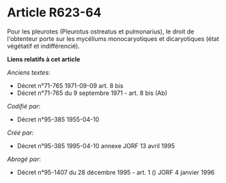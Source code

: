 # Article R623-64

Pour les pleurotes (Pleurotus ostreatus et pulmonarius), le droit de l'obtenteur porte sur les mycéliums monocaryotiques et
dicaryotiques (état végétatif et indifférencié).

**Liens relatifs à cet article**

_Anciens textes_:

  - Décret n°71-765 1971-09-09 art. 8 bis
  - Décret n°71-765 du 9 septembre 1971 - art. 8 bis (Ab)

_Codifié par_:

  - Décret n°95-385 1955-04-10

_Créé par_:

  - Décret n°95-385 1995-04-10 annexe JORF 13 avril 1995

_Abrogé par_:

  - Décret n°95-1407 du 28 décembre 1995 - art. 1 () JORF 4 janvier 1996
